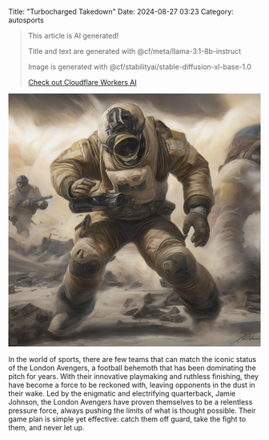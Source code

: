 Title: "Turbocharged Takedown"
Date: 2024-08-27 03:23
Category: autosports

> This article is AI generated!
> 
> Title and text are generated with @cf/meta/llama-3.1-8b-instruct
> 
> Image is generated with @cf/stabilityai/stable-diffusion-xl-base-1.0
> 
> [Check out Cloudflare Workers AI](https://developers.cloudflare.com/workers-ai/models/)


![Alt Text](images/2024-08-27-turbocharged-takedown.png)

In the world of sports, there are few teams that can match the iconic status of the London Avengers, a football behemoth that has been dominating the pitch for years. With their innovative playmaking and ruthless finishing, they have become a force to be reckoned with, leaving opponents in the dust in their wake. Led by the enigmatic and electrifying quarterback, Jamie Johnson, the London Avengers have proven themselves to be a relentless pressure force, always pushing the limits of what is thought possible. Their game plan is simple yet effective: catch them off guard, take the fight to them, and never let up.